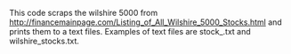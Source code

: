 This code scraps the wilshire 5000 from http://financemainpage.com/Listing_of_All_Wilshire_5000_Stocks.html and prints them to a text files.  Examples of text files are stock_.txt and wilshire_stocks.txt.